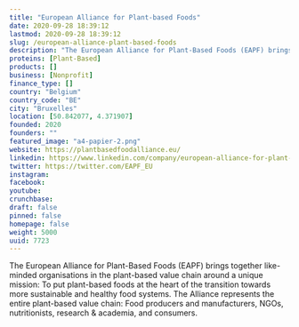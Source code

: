```yaml
---
title: "European Alliance for Plant-based Foods"
date: 2020-09-28 18:39:12
lastmod: 2020-09-28 18:39:12
slug: /european-alliance-plant-based-foods
description: "The European Alliance for Plant-Based Foods (EAPF) brings together like-minded organisations in the plant-based value chain around a unique mission: To put plant-based foods at the heart of the transition towards more sustainable and healthy food systems. The Alliance represents the entire plant-based value chain: Food producers and manufacturers, NGOs, nutritionists, research & academia, and consumers."
proteins: [Plant-Based]
products: []
business: [Nonprofit]
finance_type: []
country: "Belgium"
country_code: "BE"
city: "Bruxelles"
location: [50.842077, 4.371907]
founded: 2020
founders: ""
featured_image: "a4-papier-2.png"
website: https://plantbasedfoodalliance.eu/
linkedin: https://www.linkedin.com/company/european-alliance-for-plant-based-foods
twitter: https://twitter.com/EAPF_EU
instagram: 
facebook: 
youtube: 
crunchbase: 
draft: false
pinned: false
homepage: false
weight: 5000
uuid: 7723
---
```

The European Alliance for Plant-Based Foods (EAPF) brings together like-minded organisations in the plant-based value chain around a unique mission: To put plant-based foods at the heart of the transition towards more sustainable and healthy food systems. The Alliance represents the entire plant-based value chain: Food producers and manufacturers, NGOs, nutritionists, research & academia, and consumers.
